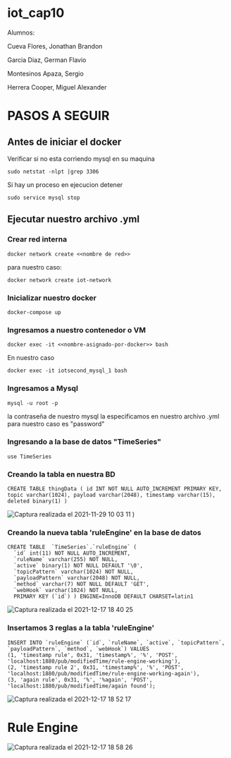 # iot_cap10

Alumnos:

  Cueva Flores, Jonathan Brandon
  
  Garcia Diaz, German Flavio
  
  Montesinos Apaza, Sergio

  Herrera Cooper, Miguel Alexander

# PASOS A SEGUIR
## Antes de iniciar el docker
Verificar si no esta corriendo mysql en su maquina
```
sudo netstat -nlpt |grep 3306
```
Si hay un proceso en ejecucion detener
```
sudo service mysql stop
```
## Ejecutar nuestro archivo .yml
### Crear red interna
```
docker network create <<nombre de red>>
```
para nuestro caso:
```
docker network create iot-network
```
### Inicializar nuestro docker
```
docker-compose up
```
### Ingresamos a nuestro contenedor o VM
```
docker exec -it <<nombre-asignado-por-docker>> bash
```
En nuestro caso
```
docker exec -it iotsecond_mysql_1 bash
```
### Ingresamos a Mysql
```
mysql -u root -p
```
la contraseña de nuestro mysql la especificamos en nuestro archivo .yml para nuestro caso es "password"
### Ingresando a la base de datos "TimeSeries"
```
use TimeSeries
```
### Creando la tabla en nuestra BD
```
CREATE TABLE thingData ( id INT NOT NULL AUTO_INCREMENT PRIMARY KEY, topic varchar(1024), payload varchar(2048), timestamp varchar(15), deleted binary(1) ) 
```
![Captura realizada el 2021-11-29 10 03 11](https://user-images.githubusercontent.com/20243155/143892008-c0e08842-c796-4340-9b59-249d94832ac5.png)
)
### Creando la nueva tabla 'ruleEngine' en la base de datos
```
CREATE TABLE  `TimeSeries`.`ruleEngine` ( 
  `id` int(11) NOT NULL AUTO_INCREMENT, 
  `ruleName` varchar(255) NOT NULL, 
  `active` binary(1) NOT NULL DEFAULT '\0', 
  `topicPattern` varchar(1024) NOT NULL, 
  `payloadPattern` varchar(2048) NOT NULL, 
  `method` varchar(7) NOT NULL DEFAULT 'GET', 
  `webHook` varchar(1024) NOT NULL, 
  PRIMARY KEY (`id`) ) ENGINE=InnoDB DEFAULT CHARSET=latin1
```
![Captura realizada el 2021-12-17 18 40 25](https://user-images.githubusercontent.com/20243155/146620671-dac2a00b-6610-472c-946c-3619cb351ff2.png)

### Insertamos 3 reglas a la tabla 'ruleEngine'
```
INSERT INTO `ruleEngine` (`id`, `ruleName`, `active`, `topicPattern`, `payloadPattern`, `method`, `webHook`) VALUES
(1, 'timestamp rule', 0x31, 'timestamp%', '%', 'POST', 'localhost:1880/pub/modifiedTime/rule-engine-working'),
(2, 'timestamp rule 2', 0x31, 'timestamp%', '%', 'POST', 'localhost:1880/pub/modifiedTime/rule-engine-working-again'),
(3, 'again rule', 0x31, '%', '%again', 'POST', 'localhost:1880/pub/modifiedTime/again found');
```
![Captura realizada el 2021-12-17 18 52 17](https://user-images.githubusercontent.com/20243155/146620690-8def1095-fdb8-41f1-955e-113fcf7013cd.png)

# Rule Engine
![Captura realizada el 2021-12-17 18 58 26](https://user-images.githubusercontent.com/20243155/146620787-6c64d3d1-a13f-4e6e-b079-39439bb05498.png)

